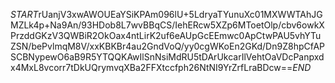 $START$rUanjV3xwAWOUEaYSiKPAm096lU+5LdryaTYunuXc01MXWWTAhJGMZLk4p+Na9An/93HDob8L7wvBBqCS/IehERcw5XZp6MToetOlp/cbv6owkXPrzddGKzV3QWBiR2OkOax4ntLirK2uf6eAUpGcEEmwc0ApCtwPAU5vhYTuZSN/bePvlmqM8V/xxKBKBr4au2GndVoQ/yy0cgWKoEn2GKd/Dn9Z8hpCfAPSCBNypewO6aB9R5YTQQKAwIlSnNsiMdRU5tDArUkcarIlVehtOaVDcPanpxdx4MxL8vcorr7tDkUQrymvqXBa2FFXtccfph26NtNI9YrZrfLraBDcw==$END$